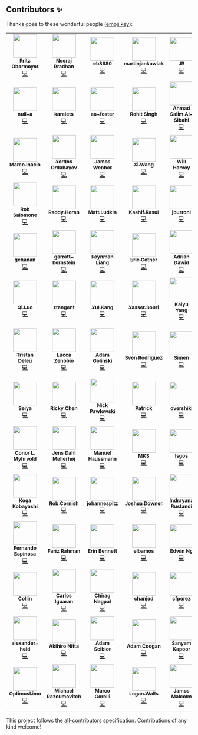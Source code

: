
## Contributors ✨

Thanks goes to these wonderful people ([emoji key](https://allcontributors.org/docs/en/emoji-key)):

<!-- ALL-CONTRIBUTORS-LIST:START - Do not remove or modify this section -->
<!-- prettier-ignore-start -->
<!-- markdownlint-disable -->
<table>
  <tr>
    <td align="center"><a href="http://fritzo.org/"><img src="https://avatars0.githubusercontent.com/u/648532?v=4?s=64" width="64px;" alt=""/><br /><sub><b>Fritz Obermeyer</b></sub></a><br /><a href="https://github.com/pyro-ppl/pyro/commits?author=fritzo" title="Code">💻</a></td>
    <td align="center"><a href="https://github.com/neerajprad"><img src="https://avatars3.githubusercontent.com/u/1762463?v=4?s=64" width="64px;" alt=""/><br /><sub><b>Neeraj Pradhan</b></sub></a><br /><a href="https://github.com/pyro-ppl/pyro/commits?author=neerajprad" title="Code">💻</a></td>
    <td align="center"><a href="https://github.com/eb8680"><img src="https://avatars0.githubusercontent.com/u/2032320?v=4?s=64" width="64px;" alt=""/><br /><sub><b>eb8680</b></sub></a><br /><a href="https://github.com/pyro-ppl/pyro/commits?author=eb8680" title="Code">💻</a></td>
    <td align="center"><a href="https://github.com/martinjankowiak"><img src="https://avatars1.githubusercontent.com/u/22105218?v=4?s=64" width="64px;" alt=""/><br /><sub><b>martinjankowiak</b></sub></a><br /><a href="https://github.com/pyro-ppl/pyro/commits?author=martinjankowiak" title="Code">💻</a></td>
    <td align="center"><a href="http://jonathanpchen.com/"><img src="https://avatars2.githubusercontent.com/u/1869641?v=4?s=64" width="64px;" alt=""/><br /><sub><b>JP</b></sub></a><br /><a href="https://github.com/pyro-ppl/pyro/commits?author=jpchen" title="Code">💻</a></td>
    <td align="center"><a href="https://github.com/fehiepsi"><img src="https://avatars1.githubusercontent.com/u/4736342?v=4?s=64" width="64px;" alt=""/><br /><sub><b>Du Phan</b></sub></a><br /><a href="https://github.com/pyro-ppl/pyro/commits?author=fehiepsi" title="Code">💻</a></td>
    <td align="center"><a href="http://stefanwebb.me/"><img src="https://avatars3.githubusercontent.com/u/4926302?v=4?s=64" width="64px;" alt=""/><br /><sub><b>Stefan Webb</b></sub></a><br /><a href="https://github.com/pyro-ppl/pyro/commits?author=stefanwebb" title="Code">💻</a></td>
  </tr>
  <tr>
    <td align="center"><a href="https://paulhorsfall.co.uk/"><img src="https://avatars2.githubusercontent.com/u/9109012?v=4?s=64" width="64px;" alt=""/><br /><sub><b>null-a</b></sub></a><br /><a href="https://github.com/pyro-ppl/pyro/commits?author=null-a" title="Code">💻</a></td>
    <td align="center"><a href="https://github.com/karalets"><img src="https://avatars1.githubusercontent.com/u/1401135?v=4?s=64" width="64px;" alt=""/><br /><sub><b>karalets</b></sub></a><br /><a href="https://github.com/pyro-ppl/pyro/commits?author=karalets" title="Code">💻</a></td>
    <td align="center"><a href="https://github.com/ae-foster"><img src="https://avatars3.githubusercontent.com/u/6099494?v=4?s=64" width="64px;" alt=""/><br /><sub><b>ae-foster</b></sub></a><br /><a href="https://github.com/pyro-ppl/pyro/commits?author=ae-foster" title="Code">💻</a></td>
    <td align="center"><a href="http://rohitsingh.net/"><img src="https://avatars2.githubusercontent.com/u/1176099?v=4?s=64" width="64px;" alt=""/><br /><sub><b>Rohit Singh</b></sub></a><br /><a href="https://github.com/pyro-ppl/pyro/commits?author=rohitsingh0812" title="Code">💻</a></td>
    <td align="center"><a href="https://alsibahi.xyz/"><img src="https://avatars0.githubusercontent.com/u/1647846?v=4?s=64" width="64px;" alt=""/><br /><sub><b>Ahmad Salim Al-Sibahi</b></sub></a><br /><a href="https://github.com/pyro-ppl/pyro/commits?author=ahmadsalim" title="Code">💻</a></td>
    <td align="center"><a href="https://github.com/alicanb"><img src="https://avatars2.githubusercontent.com/u/1093846?v=4?s=64" width="64px;" alt=""/><br /><sub><b>Alican Bozkurt</b></sub></a><br /><a href="https://github.com/pyro-ppl/pyro/commits?author=alicanb" title="Code">💻</a></td>
    <td align="center"><a href="https://github.com/riversdark"><img src="https://avatars2.githubusercontent.com/u/8400133?v=4?s=64" width="64px;" alt=""/><br /><sub><b>Olivier Ma</b></sub></a><br /><a href="https://github.com/pyro-ppl/pyro/commits?author=riversdark" title="Code">💻</a></td>
  </tr>
  <tr>
    <td align="center"><a href="https://github.com/randommm"><img src="https://avatars1.githubusercontent.com/u/4267674?v=4?s=64" width="64px;" alt=""/><br /><sub><b>Marco Inacio</b></sub></a><br /><a href="https://github.com/pyro-ppl/pyro/commits?author=randommm" title="Code">💻</a></td>
    <td align="center"><a href="https://github.com/ordabayevy"><img src="https://avatars0.githubusercontent.com/u/50752571?v=4?s=64" width="64px;" alt=""/><br /><sub><b>Yerdos Ordabayev</b></sub></a><br /><a href="https://github.com/pyro-ppl/pyro/commits?author=ordabayevy" title="Code">💻</a></td>
    <td align="center"><a href="https://github.com/jamestwebber"><img src="https://avatars0.githubusercontent.com/u/963647?v=4?s=64" width="64px;" alt=""/><br /><sub><b>James Webber</b></sub></a><br /><a href="https://github.com/pyro-ppl/pyro/commits?author=jamestwebber" title="Code">💻</a></td>
    <td align="center"><a href="https://github.com/xidulu"><img src="https://avatars2.githubusercontent.com/u/26022201?v=4?s=64" width="64px;" alt=""/><br /><sub><b>Xi Wang</b></sub></a><br /><a href="https://github.com/pyro-ppl/pyro/commits?author=xidulu" title="Code">💻</a></td>
    <td align="center"><a href="https://www.cs.ubc.ca/~wsgh/"><img src="https://avatars2.githubusercontent.com/u/30051123?v=4?s=64" width="64px;" alt=""/><br /><sub><b>Will Harvey</b></sub></a><br /><a href="https://github.com/pyro-ppl/pyro/commits?author=wsgharvey" title="Code">💻</a></td>
    <td align="center"><a href="https://github.com/ucals"><img src="https://avatars2.githubusercontent.com/u/19690196?v=4?s=64" width="64px;" alt=""/><br /><sub><b>Carlos Souza</b></sub></a><br /><a href="https://github.com/pyro-ppl/pyro/commits?author=ucals" title="Code">💻</a></td>
    <td align="center"><a href="https://github.com/sleepy-owl"><img src="https://avatars1.githubusercontent.com/u/61391995?v=4?s=64" width="64px;" alt=""/><br /><sub><b>sleepy-owl</b></sub></a><br /><a href="https://github.com/pyro-ppl/pyro/commits?author=sleepy-owl" title="Code">💻</a></td>
  </tr>
  <tr>
    <td align="center"><a href="https://github.com/robsalomone"><img src="https://avatars0.githubusercontent.com/u/37037906?v=4?s=64" width="64px;" alt=""/><br /><sub><b>Rob Salomone</b></sub></a><br /><a href="https://github.com/pyro-ppl/pyro/commits?author=robsalomone" title="Code">💻</a></td>
    <td align="center"><a href="https://github.com/paddyhoran"><img src="https://avatars0.githubusercontent.com/u/5733408?v=4?s=64" width="64px;" alt=""/><br /><sub><b>Paddy Horan</b></sub></a><br /><a href="https://github.com/pyro-ppl/pyro/commits?author=paddyhoran" title="Code">💻</a></td>
    <td align="center"><a href="http://lancaster.ac.uk/~ludkinm/"><img src="https://avatars3.githubusercontent.com/u/28777642?v=4?s=64" width="64px;" alt=""/><br /><sub><b>Matt Ludkin</b></sub></a><br /><a href="https://github.com/pyro-ppl/pyro/commits?author=ludkinm" title="Code">💻</a></td>
    <td align="center"><a href="https://github.com/kashif"><img src="https://avatars0.githubusercontent.com/u/8100?v=4?s=64" width="64px;" alt=""/><br /><sub><b>Kashif Rasul</b></sub></a><br /><a href="https://github.com/pyro-ppl/pyro/commits?author=kashif" title="Code">💻</a></td>
    <td align="center"><a href="https://github.com/jburroni"><img src="https://avatars2.githubusercontent.com/u/2650090?v=4?s=64" width="64px;" alt=""/><br /><sub><b>jburroni</b></sub></a><br /><a href="https://github.com/pyro-ppl/pyro/commits?author=jburroni" title="Code">💻</a></td>
    <td align="center"><a href="http://www.iffsid.com/"><img src="https://avatars0.githubusercontent.com/u/1027018?v=4?s=64" width="64px;" alt=""/><br /><sub><b>iffsid</b></sub></a><br /><a href="https://github.com/pyro-ppl/pyro/commits?author=iffsid" title="Code">💻</a></td>
    <td align="center"><a href="https://github.com/gokceneraslan"><img src="https://avatars2.githubusercontent.com/u/1140359?v=4?s=64" width="64px;" alt=""/><br /><sub><b>Gökçen Eraslan</b></sub></a><br /><a href="https://github.com/pyro-ppl/pyro/commits?author=gokceneraslan" title="Code">💻</a></td>
  </tr>
  <tr>
    <td align="center"><a href="https://github.com/gchanan"><img src="https://avatars2.githubusercontent.com/u/3768583?v=4?s=64" width="64px;" alt=""/><br /><sub><b>gchanan</b></sub></a><br /><a href="https://github.com/pyro-ppl/pyro/commits?author=gchanan" title="Code">💻</a></td>
    <td align="center"><a href="https://github.com/garrett-bernstein"><img src="https://avatars3.githubusercontent.com/u/66318436?v=4?s=64" width="64px;" alt=""/><br /><sub><b>garrett-bernstein</b></sub></a><br /><a href="https://github.com/pyro-ppl/pyro/commits?author=garrett-bernstein" title="Code">💻</a></td>
    <td align="center"><a href="https://feynmanliang.com/"><img src="https://avatars2.githubusercontent.com/u/990069?v=4?s=64" width="64px;" alt=""/><br /><sub><b>Feynman Liang</b></sub></a><br /><a href="https://github.com/pyro-ppl/pyro/commits?author=feynmanliang" title="Code">💻</a></td>
    <td align="center"><a href="https://github.com/ecotner"><img src="https://avatars1.githubusercontent.com/u/10482181?v=4?s=64" width="64px;" alt=""/><br /><sub><b>Eric Cotner</b></sub></a><br /><a href="https://github.com/pyro-ppl/pyro/commits?author=ecotner" title="Code">💻</a></td>
    <td align="center"><a href="https://github.com/dwd31415"><img src="https://avatars3.githubusercontent.com/u/7027000?v=4?s=64" width="64px;" alt=""/><br /><sub><b>Adrian Dawid</b></sub></a><br /><a href="https://github.com/pyro-ppl/pyro/commits?author=dwd31415" title="Code">💻</a></td>
    <td align="center"><a href="https://github.com/dustinvtran"><img src="https://avatars1.githubusercontent.com/u/2569867?v=4?s=64" width="64px;" alt=""/><br /><sub><b>Dustin Tran</b></sub></a><br /><a href="https://github.com/pyro-ppl/pyro/commits?author=dustinvtran" title="Code">💻</a></td>
    <td align="center"><a href="https://github.com/dchudz"><img src="https://avatars0.githubusercontent.com/u/1222726?v=4?s=64" width="64px;" alt=""/><br /><sub><b>David Chudzicki</b></sub></a><br /><a href="https://github.com/pyro-ppl/pyro/commits?author=dchudz" title="Code">💻</a></td>
  </tr>
  <tr>
    <td align="center"><a href="http://www.linkedin.com/in/qiluopurdue"><img src="https://avatars1.githubusercontent.com/u/4761061?v=4?s=64" width="64px;" alt=""/><br /><sub><b>Qi Luo</b></sub></a><br /><a href="https://github.com/pyro-ppl/pyro/commits?author=Capri2014" title="Code">💻</a></td>
    <td align="center"><a href="https://github.com/ztangent"><img src="https://avatars0.githubusercontent.com/u/440935?v=4?s=64" width="64px;" alt=""/><br /><sub><b>ztangent</b></sub></a><br /><a href="https://github.com/pyro-ppl/pyro/commits?author=ztangent" title="Code">💻</a></td>
    <td align="center"><a href="https://www.neuroscience.cam.ac.uk/directory/profile.php?yulkang"><img src="https://avatars1.githubusercontent.com/u/6317521?v=4?s=64" width="64px;" alt=""/><br /><sub><b>Yul Kang</b></sub></a><br /><a href="https://github.com/pyro-ppl/pyro/commits?author=yulkang" title="Code">💻</a></td>
    <td align="center"><a href="http://yassersouri.github.io/"><img src="https://avatars3.githubusercontent.com/u/289031?v=4?s=64" width="64px;" alt=""/><br /><sub><b>Yasser Souri</b></sub></a><br /><a href="https://github.com/pyro-ppl/pyro/commits?author=yassersouri" title="Code">💻</a></td>
    <td align="center"><a href="https://github.com/yangky11"><img src="https://avatars2.githubusercontent.com/u/5431913?v=4?s=64" width="64px;" alt=""/><br /><sub><b>Kaiyu Yang</b></sub></a><br /><a href="https://github.com/pyro-ppl/pyro/commits?author=yangky11" title="Code">💻</a></td>
    <td align="center"><a href="https://github.com/vishwakftw"><img src="https://avatars2.githubusercontent.com/u/23639302?v=4?s=64" width="64px;" alt=""/><br /><sub><b>Vishwak Srinivasan</b></sub></a><br /><a href="https://github.com/pyro-ppl/pyro/commits?author=vishwakftw" title="Code">💻</a></td>
    <td align="center"><a href="https://github.com/varenick"><img src="https://avatars0.githubusercontent.com/u/30231498?v=4?s=64" width="64px;" alt=""/><br /><sub><b>Eugene Golikov</b></sub></a><br /><a href="https://github.com/pyro-ppl/pyro/commits?author=varenick" title="Code">💻</a></td>
  </tr>
  <tr>
    <td align="center"><a href="https://github.com/tristandeleu"><img src="https://avatars1.githubusercontent.com/u/2018752?v=4?s=64" width="64px;" alt=""/><br /><sub><b>Tristan Deleu</b></sub></a><br /><a href="https://github.com/pyro-ppl/pyro/commits?author=tristandeleu" title="Code">💻</a></td>
    <td align="center"><a href="https://github.com/themrzmaster"><img src="https://avatars1.githubusercontent.com/u/852747?v=4?s=64" width="64px;" alt=""/><br /><sub><b>Lucca Zenóbio</b></sub></a><br /><a href="https://github.com/pyro-ppl/pyro/commits?author=themrzmaster" title="Code">💻</a></td>
    <td align="center"><a href="http://adamgol.me/"><img src="https://avatars1.githubusercontent.com/u/6434262?v=4?s=64" width="64px;" alt=""/><br /><sub><b>Adam Golinski</b></sub></a><br /><a href="https://github.com/pyro-ppl/pyro/commits?author=talesa" title="Code">💻</a></td>
    <td align="center"><a href="https://github.com/svenrdz"><img src="https://avatars1.githubusercontent.com/u/23420779?v=4?s=64" width="64px;" alt=""/><br /><sub><b>Sven Rodriguez</b></sub></a><br /><a href="https://github.com/pyro-ppl/pyro/commits?author=svenrdz" title="Code">💻</a></td>
    <td align="center"><a href="https://github.com/simeneide"><img src="https://avatars0.githubusercontent.com/u/7136076?v=4?s=64" width="64px;" alt=""/><br /><sub><b>Simen</b></sub></a><br /><a href="https://github.com/pyro-ppl/pyro/commits?author=simeneide" title="Code">💻</a></td>
    <td align="center"><a href="https://github.com/shreyshahi"><img src="https://avatars0.githubusercontent.com/u/277878?v=4?s=64" width="64px;" alt=""/><br /><sub><b>Shrey Kumar Shahi</b></sub></a><br /><a href="https://github.com/pyro-ppl/pyro/commits?author=shreyshahi" title="Code">💻</a></td>
    <td align="center"><a href="https://github.com/sharrison5"><img src="https://avatars0.githubusercontent.com/u/28861239?v=4?s=64" width="64px;" alt=""/><br /><sub><b>sharrison5</b></sub></a><br /><a href="https://github.com/pyro-ppl/pyro/commits?author=sharrison5" title="Code">💻</a></td>
  </tr>
  <tr>
    <td align="center"><a href="https://github.com/seiyab"><img src="https://avatars0.githubusercontent.com/u/20365512?v=4?s=64" width="64px;" alt=""/><br /><sub><b>Seiya</b></sub></a><br /><a href="https://github.com/pyro-ppl/pyro/commits?author=seiyab" title="Code">💻</a></td>
    <td align="center"><a href="https://github.com/rtqichen"><img src="https://avatars2.githubusercontent.com/u/3375899?v=4?s=64" width="64px;" alt=""/><br /><sub><b>Ricky Chen</b></sub></a><br /><a href="https://github.com/pyro-ppl/pyro/commits?author=rtqichen" title="Code">💻</a></td>
    <td align="center"><a href="http://nickpawlowski.de/"><img src="https://avatars0.githubusercontent.com/u/2412413?v=4?s=64" width="64px;" alt=""/><br /><sub><b>Nick Pawlowski</b></sub></a><br /><a href="https://github.com/pyro-ppl/pyro/commits?author=pawni" title="Code">💻</a></td>
    <td align="center"><a href="https://github.com/patrickeganfoley"><img src="https://avatars1.githubusercontent.com/u/5103389?v=4?s=64" width="64px;" alt=""/><br /><sub><b>Patrick</b></sub></a><br /><a href="https://github.com/pyro-ppl/pyro/commits?author=patrickeganfoley" title="Code">💻</a></td>
    <td align="center"><a href="https://github.com/overshiki"><img src="https://avatars1.githubusercontent.com/u/8148439?v=4?s=64" width="64px;" alt=""/><br /><sub><b>overshiki</b></sub></a><br /><a href="https://github.com/pyro-ppl/pyro/commits?author=overshiki" title="Code">💻</a></td>
    <td align="center"><a href="https://github.com/ngoodman"><img src="https://avatars1.githubusercontent.com/u/461193?v=4?s=64" width="64px;" alt=""/><br /><sub><b>ngoodman</b></sub></a><br /><a href="https://github.com/pyro-ppl/pyro/commits?author=ngoodman" title="Code">💻</a></td>
    <td align="center"><a href="https://github.com/naruaway"><img src="https://avatars0.githubusercontent.com/u/2931577?v=4?s=64" width="64px;" alt=""/><br /><sub><b>naruaway</b></sub></a><br /><a href="https://github.com/pyro-ppl/pyro/commits?author=naruaway" title="Code">💻</a></td>
  </tr>
  <tr>
    <td align="center"><a href="http://www.linkedin.com/in/myhrvold"><img src="https://avatars2.githubusercontent.com/u/4527729?v=4?s=64" width="64px;" alt=""/><br /><sub><b>Conor L. Myhrvold</b></sub></a><br /><a href="https://github.com/pyro-ppl/pyro/commits?author=myhrvold" title="Code">💻</a></td>
    <td align="center"><a href="http://botxo.ai/"><img src="https://avatars3.githubusercontent.com/u/649188?v=4?s=64" width="64px;" alt=""/><br /><sub><b>Jens Dahl Møllerhøj</b></sub></a><br /><a href="https://github.com/pyro-ppl/pyro/commits?author=mollerhoj" title="Code">💻</a></td>
    <td align="center"><a href="https://github.com/manuelhaussmann"><img src="https://avatars3.githubusercontent.com/u/1485045?v=4?s=64" width="64px;" alt=""/><br /><sub><b>Manuel Haussmann</b></sub></a><br /><a href="https://github.com/pyro-ppl/pyro/commits?author=manuelhaussmann" title="Code">💻</a></td>
    <td align="center"><a href="https://github.com/m-k-S"><img src="https://avatars2.githubusercontent.com/u/13824448?v=4?s=64" width="64px;" alt=""/><br /><sub><b>MKS</b></sub></a><br /><a href="https://github.com/pyro-ppl/pyro/commits?author=m-k-S" title="Code">💻</a></td>
    <td align="center"><a href="http://www.robots.ox.ac.uk/~lsgs"><img src="https://avatars2.githubusercontent.com/u/20584660?v=4?s=64" width="64px;" alt=""/><br /><sub><b>lsgos</b></sub></a><br /><a href="https://github.com/pyro-ppl/pyro/commits?author=lsgos" title="Code">💻</a></td>
    <td align="center"><a href="https://github.com/lorenzkuhn"><img src="https://avatars2.githubusercontent.com/u/9898136?v=4?s=64" width="64px;" alt=""/><br /><sub><b>Lorenz Kuhn</b></sub></a><br /><a href="https://github.com/pyro-ppl/pyro/commits?author=lorenzkuhn" title="Code">💻</a></td>
    <td align="center"><a href="https://github.com/kenoung"><img src="https://avatars2.githubusercontent.com/u/16267427?v=4?s=64" width="64px;" alt=""/><br /><sub><b>Ken Oung</b></sub></a><br /><a href="https://github.com/pyro-ppl/pyro/commits?author=kenoung" title="Code">💻</a></td>
  </tr>
  <tr>
    <td align="center"><a href="https://kajyuuen.github.io/"><img src="https://avatars1.githubusercontent.com/u/15792784?v=4?s=64" width="64px;" alt=""/><br /><sub><b>Koga Kobayashi</b></sub></a><br /><a href="https://github.com/pyro-ppl/pyro/commits?author=kajyuuen" title="Code">💻</a></td>
    <td align="center"><a href="https://jrmcornish.github.io/"><img src="https://avatars3.githubusercontent.com/u/54708934?v=4?s=64" width="64px;" alt=""/><br /><sub><b>Rob Cornish</b></sub></a><br /><a href="https://github.com/pyro-ppl/pyro/commits?author=jrmcornish" title="Code">💻</a></td>
    <td align="center"><a href="https://www.linkedin.com/in/johannes-pitz/"><img src="https://avatars3.githubusercontent.com/u/18274476?v=4?s=64" width="64px;" alt=""/><br /><sub><b>johannespitz</b></sub></a><br /><a href="https://github.com/pyro-ppl/pyro/commits?author=johannespitz" title="Code">💻</a></td>
    <td align="center"><a href="https://github.com/jdowner"><img src="https://avatars0.githubusercontent.com/u/135210?v=4?s=64" width="64px;" alt=""/><br /><sub><b>Joshua Downer</b></sub></a><br /><a href="https://github.com/pyro-ppl/pyro/commits?author=jdowner" title="Code">💻</a></td>
    <td align="center"><a href="https://github.com/irustandi"><img src="https://avatars3.githubusercontent.com/u/468296?v=4?s=64" width="64px;" alt=""/><br /><sub><b>Indrayana Rustandi</b></sub></a><br /><a href="https://github.com/pyro-ppl/pyro/commits?author=irustandi" title="Code">💻</a></td>
    <td align="center"><a href="https://github.com/gpleiss"><img src="https://avatars0.githubusercontent.com/u/824157?v=4?s=64" width="64px;" alt=""/><br /><sub><b>Geoff Pleiss</b></sub></a><br /><a href="https://github.com/pyro-ppl/pyro/commits?author=gpleiss" title="Code">💻</a></td>
    <td align="center"><a href="https://gliptak.github.io/"><img src="https://avatars0.githubusercontent.com/u/50109?v=4?s=64" width="64px;" alt=""/><br /><sub><b>Gábor Lipták</b></sub></a><br /><a href="https://github.com/pyro-ppl/pyro/commits?author=gliptak" title="Code">💻</a></td>
  </tr>
  <tr>
    <td align="center"><a href="https://github.com/ferdavid1"><img src="https://avatars2.githubusercontent.com/u/4976877?v=4?s=64" width="64px;" alt=""/><br /><sub><b>Fernando Espinosa</b></sub></a><br /><a href="https://github.com/pyro-ppl/pyro/commits?author=ferdavid1" title="Code">💻</a></td>
    <td align="center"><a href="https://github.com/farizrahman4u"><img src="https://avatars0.githubusercontent.com/u/11006006?v=4?s=64" width="64px;" alt=""/><br /><sub><b>Fariz Rahman</b></sub></a><br /><a href="https://github.com/pyro-ppl/pyro/commits?author=farizrahman4u" title="Code">💻</a></td>
    <td align="center"><a href="https://github.com/erindb"><img src="https://avatars1.githubusercontent.com/u/7907603?v=4?s=64" width="64px;" alt=""/><br /><sub><b>Erin Bennett</b></sub></a><br /><a href="https://github.com/pyro-ppl/pyro/commits?author=erindb" title="Code">💻</a></td>
    <td align="center"><a href="https://www.linkedin.com/in/amoselberg/"><img src="https://avatars2.githubusercontent.com/u/10103420?v=4?s=64" width="64px;" alt=""/><br /><sub><b>elbamos</b></sub></a><br /><a href="https://github.com/pyro-ppl/pyro/commits?author=elbamos" title="Code">💻</a></td>
    <td align="center"><a href="https://github.com/edwinnglabs"><img src="https://avatars2.githubusercontent.com/u/43593379?v=4?s=64" width="64px;" alt=""/><br /><sub><b>Edwin Ng</b></sub></a><br /><a href="https://github.com/pyro-ppl/pyro/commits?author=edwinnglabs" title="Code">💻</a></td>
    <td align="center"><a href="http://www.offtopia.net/"><img src="https://avatars1.githubusercontent.com/u/591245?v=4?s=64" width="64px;" alt=""/><br /><sub><b>David Tolpin</b></sub></a><br /><a href="https://github.com/pyro-ppl/pyro/commits?author=dtolpin" title="Code">💻</a></td>
    <td align="center"><a href="https://bayesian.ml/"><img src="https://avatars1.githubusercontent.com/u/903245?v=4?s=64" width="64px;" alt=""/><br /><sub><b>Nikolaos</b></sub></a><br /><a href="https://github.com/pyro-ppl/pyro/commits?author=daydreamt" title="Code">💻</a></td>
  </tr>
  <tr>
    <td align="center"><a href="https://github.com/collincchoy"><img src="https://avatars0.githubusercontent.com/u/22418768?v=4?s=64" width="64px;" alt=""/><br /><sub><b>Collin</b></sub></a><br /><a href="https://github.com/pyro-ppl/pyro/commits?author=collincchoy" title="Code">💻</a></td>
    <td align="center"><a href="https://github.com/ciguaran"><img src="https://avatars3.githubusercontent.com/u/7143580?v=4?s=64" width="64px;" alt=""/><br /><sub><b>Carlos Iguaran</b></sub></a><br /><a href="https://github.com/pyro-ppl/pyro/commits?author=ciguaran" title="Code">💻</a></td>
    <td align="center"><a href="https://github.com/chiragnagpal"><img src="https://avatars3.githubusercontent.com/u/4943802?v=4?s=64" width="64px;" alt=""/><br /><sub><b>Chirag Nagpal</b></sub></a><br /><a href="https://github.com/pyro-ppl/pyro/commits?author=chiragnagpal" title="Code">💻</a></td>
    <td align="center"><a href="https://github.com/chanjed"><img src="https://avatars1.githubusercontent.com/u/4177795?v=4?s=64" width="64px;" alt=""/><br /><sub><b>chanjed</b></sub></a><br /><a href="https://github.com/pyro-ppl/pyro/commits?author=chanjed" title="Code">💻</a></td>
    <td align="center"><a href="https://www.linkedin.com/in/christianfperez/"><img src="https://avatars2.githubusercontent.com/u/2013379?v=4?s=64" width="64px;" alt=""/><br /><sub><b>cfperez</b></sub></a><br /><a href="https://github.com/pyro-ppl/pyro/commits?author=cfperez" title="Code">💻</a></td>
    <td align="center"><a href="https://github.com/c0nn3r"><img src="https://avatars2.githubusercontent.com/u/6255953?v=4?s=64" width="64px;" alt=""/><br /><sub><b>Conner Vercellino</b></sub></a><br /><a href="https://github.com/pyro-ppl/pyro/commits?author=c0nn3r" title="Code">💻</a></td>
    <td align="center"><a href="https://github.com/brettkoonce"><img src="https://avatars2.githubusercontent.com/u/11281814?v=4?s=64" width="64px;" alt=""/><br /><sub><b>brett koonce</b></sub></a><br /><a href="https://github.com/pyro-ppl/pyro/commits?author=brettkoonce" title="Code">💻</a></td>
  </tr>
  <tr>
    <td align="center"><a href="https://github.com/alexander-held"><img src="https://avatars0.githubusercontent.com/u/45009355?v=4?s=64" width="64px;" alt=""/><br /><sub><b>alexander-held</b></sub></a><br /><a href="https://github.com/pyro-ppl/pyro/commits?author=alexander-held" title="Code">💻</a></td>
    <td align="center"><a href="https://www.linkedin.com/in/akihironitta/"><img src="https://avatars0.githubusercontent.com/u/20610905?v=4?s=64" width="64px;" alt=""/><br /><sub><b>Akihiro Nitta</b></sub></a><br /><a href="https://github.com/pyro-ppl/pyro/commits?author=akihironitta" title="Code">💻</a></td>
    <td align="center"><a href="https://www.cs.ubc.ca/~ascibior/"><img src="https://avatars1.githubusercontent.com/u/3524715?v=4?s=64" width="64px;" alt=""/><br /><sub><b>Adam Scibior</b></sub></a><br /><a href="https://github.com/pyro-ppl/pyro/commits?author=adscib" title="Code">💻</a></td>
    <td align="center"><a href="http://inspirehep.net/author/profile/A.Coogan.1"><img src="https://avatars1.githubusercontent.com/u/2023222?v=4?s=64" width="64px;" alt=""/><br /><sub><b>Adam Coogan</b></sub></a><br /><a href="https://github.com/pyro-ppl/pyro/commits?author=adam-coogan" title="Code">💻</a></td>
    <td align="center"><a href="https://im.perhapsbay.es/"><img src="https://avatars2.githubusercontent.com/u/3909933?v=4?s=64" width="64px;" alt=""/><br /><sub><b>Sanyam Kapoor</b></sub></a><br /><a href="https://github.com/pyro-ppl/pyro/commits?author=activatedgeek" title="Code">💻</a></td>
    <td align="center"><a href="https://abhinavsagar.github.io/"><img src="https://avatars0.githubusercontent.com/u/40603139?v=4?s=64" width="64px;" alt=""/><br /><sub><b>Abhinav Sagar</b></sub></a><br /><a href="https://github.com/pyro-ppl/pyro/commits?author=abhinavsagar" title="Code">💻</a></td>
    <td align="center"><a href="https://ssnl.github.io/"><img src="https://avatars2.githubusercontent.com/u/5674597?v=4?s=64" width="64px;" alt=""/><br /><sub><b>Tongzhou Wang</b></sub></a><br /><a href="https://github.com/pyro-ppl/pyro/commits?author=SsnL" title="Code">💻</a></td>
  </tr>
  <tr>
    <td align="center"><a href="https://github.com/OptimusLime"><img src="https://avatars2.githubusercontent.com/u/1204790?v=4?s=64" width="64px;" alt=""/><br /><sub><b>OptimusLime</b></sub></a><br /><a href="https://github.com/pyro-ppl/pyro/commits?author=OptimusLime" title="Code">💻</a></td>
    <td align="center"><a href="https://github.com/MichaelRazum"><img src="https://avatars2.githubusercontent.com/u/6819881?v=4?s=64" width="64px;" alt=""/><br /><sub><b>Michael Razoumovitch</b></sub></a><br /><a href="https://github.com/pyro-ppl/pyro/commits?author=MichaelRazum" title="Code">💻</a></td>
    <td align="center"><a href="https://github.com/MarcoGorelli"><img src="https://avatars2.githubusercontent.com/u/33491632?v=4?s=64" width="64px;" alt=""/><br /><sub><b>Marco Gorelli</b></sub></a><br /><a href="https://github.com/pyro-ppl/pyro/commits?author=MarcoGorelli" title="Code">💻</a></td>
    <td align="center"><a href="https://github.com/LoganWalls"><img src="https://avatars3.githubusercontent.com/u/2934282?v=4?s=64" width="64px;" alt=""/><br /><sub><b>Logan Walls</b></sub></a><br /><a href="https://github.com/pyro-ppl/pyro/commits?author=LoganWalls" title="Code">💻</a></td>
    <td align="center"><a href="https://jamesmalcolm.me/"><img src="https://avatars3.githubusercontent.com/u/11827022?v=4?s=64" width="64px;" alt=""/><br /><sub><b>James Malcolm</b></sub></a><br /><a href="https://github.com/pyro-ppl/pyro/commits?author=JamesTrick" title="Code">💻</a></td>
    <td align="center"><a href="https://github.com/BartKeulen"><img src="https://avatars0.githubusercontent.com/u/9904413?v=4?s=64" width="64px;" alt=""/><br /><sub><b>Bart Keulen</b></sub></a><br /><a href="https://github.com/pyro-ppl/pyro/commits?author=BartKeulen" title="Code">💻</a></td>
  </tr>
</table>

<!-- markdownlint-restore -->
<!-- prettier-ignore-end -->

<!-- ALL-CONTRIBUTORS-LIST:END -->

This project follows the [all-contributors](https://github.com/all-contributors/all-contributors) specification. Contributions of any kind welcome!